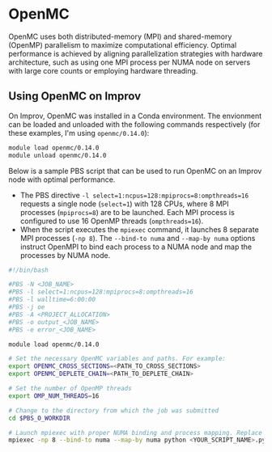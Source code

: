 # OpenMC

OpenMC uses both distributed-memory (MPI) and shared-memory (OpenMP) parallelism to maximize computational efficiency. Optimal performance is achieved by aligning parallelization strategies with hardware architecture, such as using one MPI process per NUMA node on servers with large core counts or employing hardware threading.

## Using OpenMC on Improv

On Improv, OpenMC was installed in a Conda environment. The envionment can be loaded and unloaded with the following commands respectively (for these examples, I'm using `openmc/0.14.0`):

```bash
module load openmc/0.14.0
module unload openmc/0.14.0
```

Below is a sample PBS script that can be used to run OpenMC on an Improv node with optimal performance.

* The PBS directive `-l select=1:ncpus=128:mpiprocs=8:ompthreads=16` requests a single node (`select=1`) with 128 CPUs, where 8 MPI processes (`mpiprocs=8`) are to be launched. Each MPI process is configured to use 16 OpenMP threads (`ompthreads=16`).
* When the script executes the `mpiexec` command, it launches 8 separate MPI processes (`-np 8`). The `--bind-to numa` and `--map-by numa` options instruct OpenMPI to bind each process to a NUMA node and map the processes by NUMA node.

```bash
#!/bin/bash

#PBS -N <JOB_NAME>
#PBS -l select=1:ncpus=128:mpiprocs=8:ompthreads=16
#PBS -l walltime=6:00:00
#PBS -j oe
#PBS -A <PROJECT_ALLOCATION>
#PBS -o output_<JOB_NAME>
#PBS -e error_<JOB_NAME>

module load openmc/0.14.0

# Set the necessary OpenMC variables and paths. For example:
export OPENMC_CROSS_SECTIONS=<PATH_TO_CROSS_SECTIONS>
export OPENMC_DEPLETE_CHAIN=<PATH_TO_DEPLETE_CHAIN>

# Set the number of OpenMP threads
export OMP_NUM_THREADS=16

# Change to the directory from which the job was submitted
cd $PBS_O_WORKDIR

# Launch mpiexec with proper NUMA binding and process mapping. Replace the python script name with your script.
mpiexec -np 8 --bind-to numa --map-by numa python <YOUR_SCRIPT_NAME>.py
```
